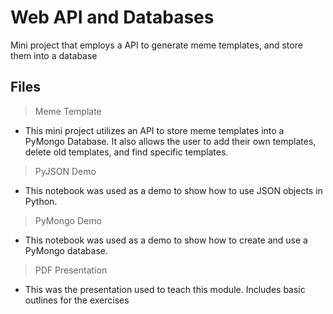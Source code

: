 # Web API and Databases
Mini project that employs a API to generate meme templates, and store them into a database

## Files

> Meme Template
- This mini project utilizes an API to store meme templates into a PyMongo Database. It also allows the user to add their own templates, delete old templates, and find specific templates.

> PyJSON Demo
- This notebook was used as a demo to show how to use JSON objects in Python.

> PyMongo Demo
- This notebook was used as a demo to show how to create and use a PyMongo database.

> PDF Presentation
- This was the presentation used to teach this module. Includes basic outlines for the exercises
